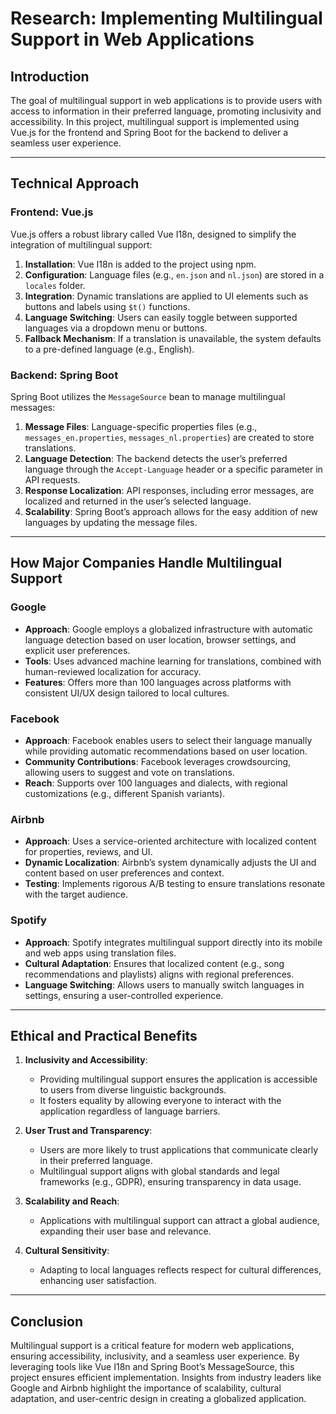 # Research: Implementing Multilingual Support in Web Applications

## Introduction
The goal of multilingual support in web applications is to provide users with access to information in their preferred language, promoting inclusivity and accessibility. In this project, multilingual support is implemented using Vue.js for the frontend and Spring Boot for the backend to deliver a seamless user experience.

---

## Technical Approach

### Frontend: Vue.js
Vue.js offers a robust library called Vue I18n, designed to simplify the integration of multilingual support:
1. **Installation**: Vue I18n is added to the project using npm.
2. **Configuration**: Language files (e.g., `en.json` and `nl.json`) are stored in a `locales` folder.
3. **Integration**: Dynamic translations are applied to UI elements such as buttons and labels using `$t()` functions.
4. **Language Switching**: Users can easily toggle between supported languages via a dropdown menu or buttons.
5. **Fallback Mechanism**: If a translation is unavailable, the system defaults to a pre-defined language (e.g., English).

### Backend: Spring Boot
Spring Boot utilizes the `MessageSource` bean to manage multilingual messages:
1. **Message Files**: Language-specific properties files (e.g., `messages_en.properties`, `messages_nl.properties`) are created to store translations.
2. **Language Detection**: The backend detects the user’s preferred language through the `Accept-Language` header or a specific parameter in API requests.
3. **Response Localization**: API responses, including error messages, are localized and returned in the user’s selected language.
4. **Scalability**: Spring Boot’s approach allows for the easy addition of new languages by updating the message files.

---

## How Major Companies Handle Multilingual Support

### Google
- **Approach**: Google employs a globalized infrastructure with automatic language detection based on user location, browser settings, and explicit user preferences.
- **Tools**: Uses advanced machine learning for translations, combined with human-reviewed localization for accuracy.
- **Features**: Offers more than 100 languages across platforms with consistent UI/UX design tailored to local cultures.

### Facebook
- **Approach**: Facebook enables users to select their language manually while providing automatic recommendations based on user location.
- **Community Contributions**: Facebook leverages crowdsourcing, allowing users to suggest and vote on translations.
- **Reach**: Supports over 100 languages and dialects, with regional customizations (e.g., different Spanish variants).

### Airbnb
- **Approach**: Uses a service-oriented architecture with localized content for properties, reviews, and UI.
- **Dynamic Localization**: Airbnb’s system dynamically adjusts the UI and content based on user preferences and context.
- **Testing**: Implements rigorous A/B testing to ensure translations resonate with the target audience.

### Spotify
- **Approach**: Spotify integrates multilingual support directly into its mobile and web apps using translation files.
- **Cultural Adaptation**: Ensures that localized content (e.g., song recommendations and playlists) aligns with regional preferences.
- **Language Switching**: Allows users to manually switch languages in settings, ensuring a user-controlled experience.

---

## Ethical and Practical Benefits

1. **Inclusivity and Accessibility**:
    - Providing multilingual support ensures the application is accessible to users from diverse linguistic backgrounds.
    - It fosters equality by allowing everyone to interact with the application regardless of language barriers.

2. **User Trust and Transparency**:
    - Users are more likely to trust applications that communicate clearly in their preferred language.
    - Multilingual support aligns with global standards and legal frameworks (e.g., GDPR), ensuring transparency in data usage.

3. **Scalability and Reach**:
    - Applications with multilingual support can attract a global audience, expanding their user base and relevance.

4. **Cultural Sensitivity**:
    - Adapting to local languages reflects respect for cultural differences, enhancing user satisfaction.

---

## Conclusion
Multilingual support is a critical feature for modern web applications, ensuring accessibility, inclusivity, and a seamless user experience. By leveraging tools like Vue I18n and Spring Boot’s MessageSource, this project ensures efficient implementation. Insights from industry leaders like Google and Airbnb highlight the importance of scalability, cultural adaptation, and user-centric design in creating a globalized application.
